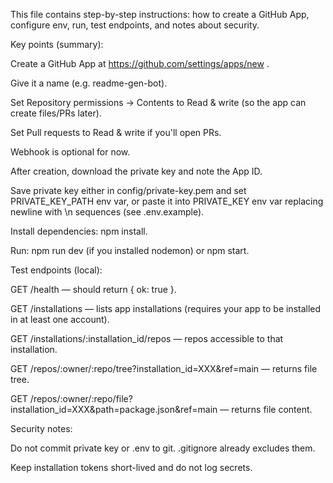 This file contains step-by-step instructions: 
how to create a GitHub App, configure env, run, test endpoints, and notes about security.

Key points (summary):

Create a GitHub App at https://github.com/settings/apps/new .

Give it a name (e.g. readme-gen-bot).

Set Repository permissions → Contents to Read & write (so the app can create files/PRs later).

Set Pull requests to Read & write if you'll open PRs.

Webhook is optional for now.

After creation, download the private key and note the App ID.

Save private key either in config/private-key.pem and set PRIVATE_KEY_PATH env var, or paste it into PRIVATE_KEY env var replacing newline with \\n sequences (see .env.example).

Install dependencies: npm install.

Run: npm run dev (if you installed nodemon) or npm start.

Test endpoints (local):

GET /health — should return { ok: true }.

GET /installations — lists app installations (requires your app to be installed in at least one account).

GET /installations/:installation_id/repos — repos accessible to that installation.

GET /repos/:owner/:repo/tree?installation_id=XXX&ref=main — returns file tree.

GET /repos/:owner/:repo/file?installation_id=XXX&path=package.json&ref=main — returns file content.

Security notes:

Do not commit private key or .env to git. .gitignore already excludes them.

Keep installation tokens short-lived and do not log secrets.
